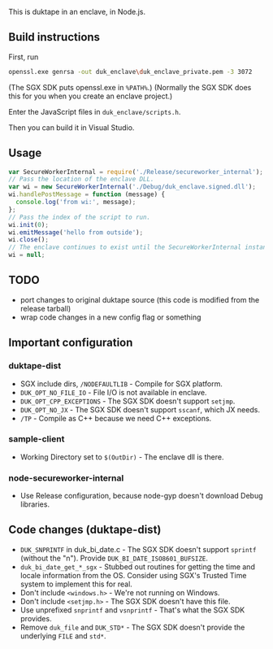 This is duktape in an enclave, in Node.js.

## Build instructions
First, run
```sh
openssl.exe genrsa -out duk_enclave\duk_enclave_private.pem -3 3072
```

(The SGX SDK puts openssl.exe in `%PATH%`.)
(Normally the SGX SDK does this for you when you create an enclave project.)

Enter the JavaScript files in `duk_enclave/scripts.h`.

Then you can build it in Visual Studio.

## Usage
```js
var SecureWorkerInternal = require('./Release/secureworker_internal');
// Pass the location of the enclave DLL.
var wi = new SecureWorkerInternal('./Debug/duk_enclave.signed.dll');
wi.handlePostMessage = function (message) {
  console.log('from wi:', message);
};
// Pass the index of the script to run.
wi.init(0);
wi.emitMessage('hello from outside');
wi.close();
// The enclave continues to exist until the SecureWorkerInternal instance is garbage collected.
wi = null;
```

## TODO
- port changes to original duktape source (this code is modified from the release tarball)
- wrap code changes in a new config flag or something

## Important configuration
### duktape-dist
- SGX include dirs, `/NODEFAULTLIB` - Compile for SGX platform.
- `DUK_OPT_NO_FILE_IO` - File I/O is not available in enclave.
- `DUK_OPT_CPP_EXCEPTIONS` - The SGX SDK doesn't support `setjmp`.
- `DUK_OPT_NO_JX` - The SGX SDK doesn't support `sscanf`, which JX needs.
- `/TP` - Compile as C++ because we need C++ exceptions.

### sample-client
- Working Directory set to `$(OutDir)` - The enclave dll is there.

### node-secureworker-internal
- Use Release configuration, because node-gyp doesn't download Debug libraries.

## Code changes (duktape-dist)
- `DUK_SNPRINTF` in duk_bi_date.c - The SGX SDK doesn't support `sprintf` (without the "n"). Provide `DUK_BI_DATE_ISO8601_BUFSIZE`.
- `duk_bi_date_get_*_sgx` - Stubbed out routines for getting the time and locale information from the OS. Consider using SGX's Trusted Time system to implement this for real.
- Don't include `<windows.h>` - We're not running on Windows.
- Don't include `<setjmp.h>` - The SGX SDK doesn't have this file.
- Use unprefixed `snprintf` and `vsnprintf` - That's what the SGX SDK provides.
- Remove `duk_file` and `DUK_STD*` - The SGX SDK doesn't provide the underlying `FILE` and `std*`.
